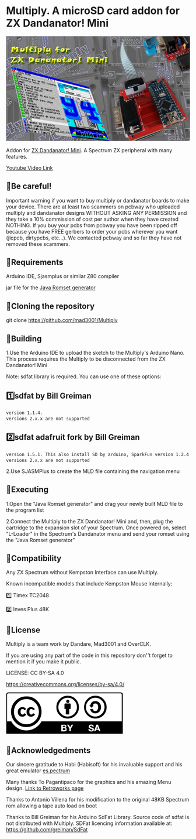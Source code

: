 # Multiply. A microSD card addon for ZX Dandanator! Mini

![Multiply](Logo_Multiplyweb.png)

Addon for [ZX Dandanator! Mini](http://www.dandare.es/Proyectos_Dandare/ZX_Dandanator!_Mini.html). A Spectrum ZX peripheral with many features.

[Youtube Video Link](https://www.youtube.com/watch?v=IbOcqb44hSs)

## :small_blue_diamond:Be careful!
Important warning if you want to buy multiply or dandanator boards to make your device.
There are at least two scammers on pcbway who uploaded multiply and dandanator designs WITHOUT ASKING ANY PERMISSION and they take a 10% commission of cost per author when they have created NOTHING. If you buy your pcbs from pcbway you have been ripped off because you have FREE gerbers to order your pcbs wherever you want (jlcpcb, dirtypcbs, etc...).
We contacted pcbway and so far they have not removed these scammers.

## :small_blue_diamond:Requirements
Arduino IDE, Sjasmplus or similar Z80 compiler

jar file for the [Java Romset generator](https://github.com/teiram/dandanator-mini.git)


## :small_blue_diamond:Cloning the repository
 git clone https://github.com/mad3001/Multiply

 
## :small_blue_diamond:Building
 1.Use the Arduino IDE to upload the sketch to the Multiply's Arduino Nano. This process requires the Multiply to be disconnected from the ZX Dandanator! Mini

  Note: sdfat library is required. You can use one of these options:
  ## :one:sdfat by Bill Greiman
	version 1.1.4.
    versions 2.x.x are not supported
  ## :two:sdfat adafruit fork by Bill Greiman
    version 1.5.1. This also install SD by arduino, SparkFun version 1.2.4
    versions 2.x.x are not supported 
 
 2.Use SJASMPlus to create the MLD file containing the navigation menu


 
## :small_blue_diamond:Executing
 1.Open the "Java Romset generator" and drag your newly built MLD file to the program list
 
 2.Connect the Multiply to the ZX Dandanator! Mini and, then, plug the cartridge to the expansion slot of your Spectrum. Once powered on, select "L-Loader" in the Spectrum's Dandanator menu and send your romset using the "Java Romset generator"

## :small_blue_diamond:Compatibility
 Any ZX Spectrum without Kempston Interface can use Multiply.
 
 Known incompatible models that include Kempston Mouse internally:
 
 :one: Timex TC2048
 
 :two: Inves Plus 48K
 
## :small_blue_diamond:License

Multiply is a team work by Dandare, Mad3001 and OverCLK.

If you are using any part of the code in this repository don''t forget to mention it if you make it public.

 LICENSE: CC BY-SA 4.0
 
 https://creativecommons.org/licenses/by-sa/4.0/
 
 ![cc](cc_logo_bysa.png)
 
## :small_blue_diamond:Acknowledgedments
 
 Our sincere gratitude to Habi (Habisoft) for his invaluable support and his great emulator [es.pectrum](http://www.habisoft.com/espectrum/)

 Many thanks To Pagantipaco for the graphics and his amazing Menu design. [Link to Retroworks page](http://www.retroworks.es/index.php)


 Thanks to Antonio Villena for his modification to the original 48KB Spectrum rom allowing a tape auto load on boot
 
 Thanks to Bill Greiman for his Arduino SdFat Library. Source code of sdfat is not distributed with Multiply. SDFat licencing information available at: https://github.com/greiman/SdFat
 